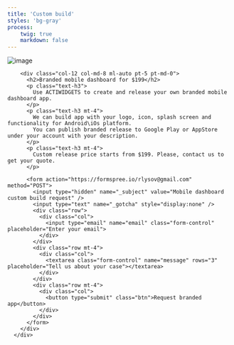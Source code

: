 ```yaml
---
title: 'Custom build'
styles: 'bg-gray'
process:
    twig: true
    markdown: false
---
```


<div class="container">
      <div class="row align-items-center">
        <div class="col-10 col-sm-6 col-md-4 col-lg-3 m-auto m-md-0">
          <img alt="image" class="img-fluid" src="{{ page.media['logo-phone.png'].url }}">
        </div>

        <div class="col-12 col-md-8 ml-auto pt-5 pt-md-0">
          <h2>Branded mobile dashboard for $199</h2>
          <p class="text-h3">
			Use ACTIWIDGETS to create and release your own branded mobile dashboard app.
		  </p>
		  <p class="text-h3 mt-4">
			We can build app with your logo, icon, splash screen and functionality for Android\iOs platform.
			You can publish branded release to Google Play or AppStore under your account with your description.
		  </p>
		  <p class="text-h3 mt-4">
			Custom release price starts from $199. Please, contact us to get your quote.
		  </p>
		  
		  <form action="https://formspree.io/rlysov@gmail.com" method="POST">
			<input type="hidden" name="_subject" value="Mobile dashboard custom build request" />
			<input type="text" name="_gotcha" style="display:none" />
            <div class="row">
              <div class="col">
                <input type="email" name="email" class="form-control" placeholder="Enter your email">
              </div>
            </div>
            <div class="row mt-4">
              <div class="col">
                <textarea class="form-control" name="message" rows="3" placeholder="Tell us about your case"></textarea>
              </div>
            </div>
            <div class="row mt-4">
              <div class="col">
                <button type="submit" class="btn">Request branded app</button>
              </div>
            </div>
          </form>
        </div>
      </div>
</div>